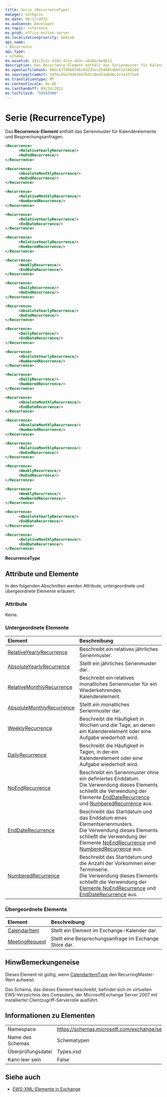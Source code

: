 ```yaml
---
title: Serie (RecurrenceType)
manager: sethgros
ms.date: 09/17/2015
ms.audience: Developer
ms.topic: reference
ms.prod: office-online-server
ms.localizationpriority: medium
api_name:
- Recurrence
api_type:
- schema
ms.assetid: 3d1c2c1c-4103-47ce-ad3c-ad16ec6e9b12
description: Das Recurrence-Element enthält das Serienmuster für Kalenderelemente und Besprechungsanfragen.
ms.openlocfilehash: 00dc47fd869f86cbd235ecd54085dbbfa510b18d
ms.sourcegitcommit: 54f6cd5a704b36b76d110ee53a6d6c1c3e15f5a9
ms.translationtype: MT
ms.contentlocale: de-DE
ms.lasthandoff: 09/24/2021
ms.locfileid: "59543996"
---
```

# <a name="recurrence-recurrencetype"></a>Serie (RecurrenceType)

Das **Recurrence-Element** enthält das Serienmuster für Kalenderelemente und Besprechungsanfragen. 
  
```xml
<Recurrence>
      <RelativeYearlyRecurrence/>
      <NoEndRecurrence/>
</Recurrence>
```

```xml
<Recurrence>
      <AbsoluteMonthlyRecurrence/>
      <NoEndRecurrence/>
</Recurrence>
```

```xml
<Recurrence>
      <RelativeMonthlyRecurrence/> 
      <NumberedRecurrence/>
</Recurrence>
```

```xml
<Recurrence>
      <RelativeYearlyRecurrence/> 
      <EndDateRecurrence/> 
</Recurrence>
```

```xml
<Recurrence>
      <RelativeYearlyRecurrence/> 
      <NumberedRecurrence/>
</Recurrence>
```

```xml
<Recurrence>
      <WeeklyRecurrence/> 
      <EndDateRecurrence/>
</Recurrence>
```

```xml
<Recurrence>
      <DailyRecurrence/> 
      <NoEndRecurrence/>
</Recurrence>
```

```xml
<Recurrence>
      <AbsoluteYearlyRecurrence/> 
      <NoEndRecurrence/> 
</Recurrence>
```

```xml
<Recurrence>
      <DailyRecurrence/> 
      <EndDateRecurrence/>
</Recurrence>
```

```xml
<Recurrence>
      <AbsoluteYearlyRecurrence/> 
      <NumberedRecurrence/> 
</Recurrence>
```

```xml
<Recurrence>
      <DailyRecurrence/> 
      <NumberedRecurrence/> 
</Recurrence>
```

```xml
<Recurrence>
      <AbsoluteMonthlyRecurrence/> 
      <EndDateRecurrence/> 
</Recurrence>
```

```xml
<Recurrence>
      <AbsoluteMonthlyRecurrence/> 
      <NumberedRecurrence/> 
</Recurrence>
```

```xml
<Recurrence>
      <RelativeMonthlyRecurrence/> 
      <NoEndRecurrence/>
</Recurrence>
```

```xml
<Recurrence>
      <WeeklyRecurrence/> 
      <NoEndRecurrence/> 
</Recurrence>
```

```xml
<Recurrence>
      <WeeklyRecurrence/> 
      <NumberedRecurrence/> 
</Recurrence>
```

```xml
<Recurrence>
      <AbsoluteYearlyRecurrence/> 
      <EndDateRecurrence/>
</Recurrence>
```

```xml
<Recurrence>
      <RelativeMonthlyRecurrence/> 
      <EndDateRecurrence/>
</Recurrence>
```

**RecurrenceType**

## <a name="attributes-and-elements"></a>Attribute und Elemente

In den folgenden Abschnitten werden Attribute, untergeordnete und übergeordnete Elemente erläutert.
  
### <a name="attributes"></a>Attribute

Keine.
  
### <a name="child-elements"></a>Untergeordnete Elemente

|**Element**|**Beschreibung**|
|:-----|:-----|
|[RelativeYearlyRecurrence](relativeyearlyrecurrence.md) <br/> |Beschreibt ein relatives jährliches Serienmuster.  <br/> |
|[AbsoluteYearlyRecurrence](absoluteyearlyrecurrence.md) <br/> |Stellt ein jährliches Serienmuster dar.  <br/> |
|[RelativeMonthlyRecurrence](relativemonthlyrecurrence.md) <br/> |Beschreibt ein relatives monatliches Serienmuster für ein Wiederkehrendes Kalenderelement.  <br/> |
|[AbsoluteMonthlyRecurrence](absolutemonthlyrecurrence.md) <br/> |Stellt ein monatliches Serienmuster dar.  <br/> |
|[WeeklyRecurrence](weeklyrecurrence.md) <br/> |Beschreibt die Häufigkeit in Wochen und die Tage, an denen ein Kalenderelement oder eine Aufgabe wiederholt wird.  <br/> |
|[DailyRecurrence](dailyrecurrence.md) <br/> |Beschreibt die Häufigkeit in Tagen, in der ein Kalenderelement oder eine Aufgabe wiederholt wird.  <br/> |
|[NoEndRecurrence](noendrecurrence.md) <br/> |Beschreibt ein Serienmuster ohne ein definiertes Enddatum.  <br/> Die Verwendung dieses Elements schließt die Verwendung der Elemente [EndDateRecurrence](enddaterecurrence.md) und [NumberedRecurrence](numberedrecurrence.md) aus.  <br/> |
|[EndDateRecurrence](enddaterecurrence.md) <br/> |Beschreibt das Startdatum und das Enddatum eines Elementserienmusters.  <br/> Die Verwendung dieses Elements schließt die Verwendung der Elemente [NoEndRecurrence](noendrecurrence.md) und [NumberedRecurrence](numberedrecurrence.md) aus.  <br/> |
|[NumberedRecurrence](numberedrecurrence.md) <br/> |Beschreibt das Startdatum und die Anzahl der Vorkommen einer Terminserie.  <br/> Die Verwendung dieses Elements schließt die Verwendung der [Elemente NoEndRecurrence](noendrecurrence.md) und [EndDateRecurrence](enddaterecurrence.md) aus.  <br/> |
   
### <a name="parent-elements"></a>Übergeordnete Elemente

|**Element**|**Beschreibung**|
|:-----|:-----|
|[CalendarItem](calendaritem.md) <br/> |Stellt ein Element im Exchange-Kalender dar.  <br/> |
|[MeetingRequest](meetingrequest.md) <br/> |Stellt eine Besprechungsanfrage im Exchange Store dar.  <br/> |
   
## <a name="remarks"></a>HinwBemerkungeneise

Dieses Element ist gültig, wenn [CalendarItemType](calendaritemtype.md) den RecurringMaster-Wert aufweist. 
  
Das Schema, das dieses Element beschreibt, befindet sich im virtuellen EWS-Verzeichnis des Computers, der MicrosoftExchange Server 2007 mit installierter Clientzugriff-Serverrolle ausführt.
  
## <a name="element-information"></a>Informationen zu Elementen

|||
|:-----|:-----|
|Namespace  <br/> |https://schemas.microsoft.com/exchange/services/2006/types  <br/> |
|Name des Schemas  <br/> |Schematypen  <br/> |
|Überprüfungsdatei  <br/> |Types.xsd  <br/> |
|Kann leer sein  <br/> |False  <br/> |
   
## <a name="see-also"></a>Siehe auch

- [EWS-XML-Elemente in Exchange](ews-xml-elements-in-exchange.md)


